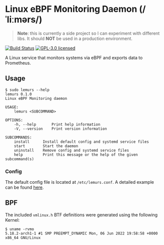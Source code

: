 # Linux eBPF Monitoring Daemon (/ˈliːmərs/)
> **Note**: this is currently a side project so I can experiment with different libs. It should **NOT** be used in a production environment.

[![Build Status](https://github.com/loshz/lemurs/workflows/ci/badge.svg)](https://github.com/loshz/lemurs/actions) [![GPL-3.0 licensed](https://img.shields.io/badge/license-GPL--3.0-blue)](LICENSE)

A Linux service that monitors systems via eBPF and exports data to Prometheus.

## Usage
```
$ sudo lemurs --help
lemurs 0.1.0
Linux eBPF Monitoring daemon

USAGE:
    lemurs <SUBCOMMAND>

OPTIONS:
    -h, --help       Print help information
    -V, --version    Print version information

SUBCOMMANDS:
    install      Install default config and systemd service files
    start        Start the daemon
    uninstall    Remove config and systemd service files
    help         Print this message or the help of the given subcommand(s)
```

### Config
The default config file is located at `/etc/lemurs.conf`. A detailed example can be found [here](./config/lemurs.conf).

## BPF
The included `vmlinux.h` BTF definitions were generated using the following Kernel:
```
$ uname -rvmo
5.18.2-arch1-1 #1 SMP PREEMPT_DYNAMIC Mon, 06 Jun 2022 19:58:58 +0000 x86_64 GNU/Linux
```
